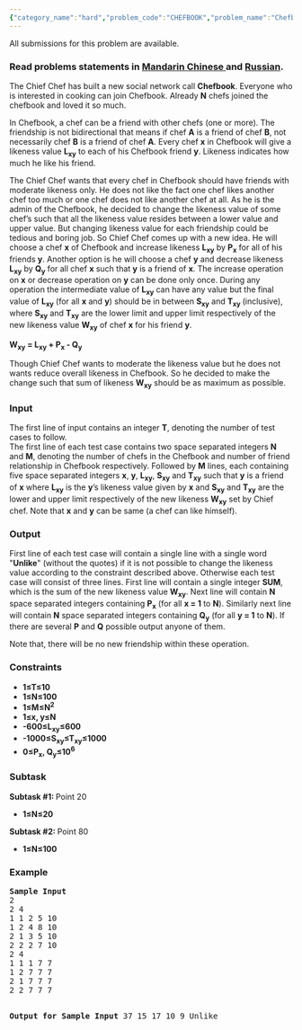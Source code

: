 ```yaml
---
{"category_name":"hard","problem_code":"CHEFBOOK","problem_name":"Chefbook","languages_supported":{"0":"ADA","1":"ASM","2":"BASH","3":"BF","4":"C","5":"C99 strict","6":"CAML","7":"CLOJ","8":"CLPS","9":"CPP 4.3.2","10":"CPP 4.9.2","11":"CPP14","12":"CS2","13":"D","14":"ERL","15":"FORT","16":"FS","17":"GO","18":"HASK","19":"ICK","20":"ICON","21":"JAVA","22":"JS","23":"LISP clisp","24":"LISP sbcl","25":"LUA","26":"NEM","27":"NICE","28":"NODEJS","29":"PAS fpc","30":"PAS gpc","31":"PERL","32":"PERL6","33":"PHP","34":"PIKE","35":"PRLG","36":"PYPY","37":"PYTH","38":"PYTH 3.4","39":"RUBY","40":"SCALA","41":"SCM chicken","42":"SCM guile","43":"SCM qobi","44":"ST","45":"TCL","46":"TEXT","47":"WSPC"},"max_timelimit":2,"source_sizelimit":50000,"problem_author":"shiplu","problem_tester":null,"date_added":"8-05-2015","tags":{"0":"hard","1":"june15","2":"lp","3":"maxflow","4":"shiplu"},"editorial_url":"http://discuss.codechef.com/problems/CHEFBOOK","time":{"view_start_date":1434360600,"submit_start_date":1434360600,"visible_start_date":1434360600,"end_date":1735669800},"layout":"problem"}
---
```

<span class="solution-visible-txt">All submissions for this problem are available.</span><h3> Read problems statements in <a target="_blank" href="http://www.codechef.com/download/translated/JUNE15/mandarin/CHEFBOOK.pdf">Mandarin Chinese </a> and <a target="_blank" href="http://www.codechef.com/download/translated/JUNE15/russian/CHEFBOOK.pdf">Russian</a>.</h3>

<p>
The Chief Chef has built a new social network call <b>Chefbook</b>. Everyone who is interested in cooking can join Chefbook. Already <b>N</b> chefs joined the chefbook and loved it so much.
</p>
<p>
In Chefbook, a chef can be a friend with other chefs (one or more). The friendship is not bidirectional that means if chef <b>A</b> is a friend of chef <b>B</b>, not necessarily chef <b>B</b> is a friend of chef <b>A</b>. Every chef <b>x</b> in Chefbook will give a likeness value <b>L<sub>xy</sub></b> to each of his Chefbook friend <b>y</b>. Likeness indicates how much he like his friend.
</p>
<p>
The Chief Chef wants that every chef in Chefbook should have friends with moderate likeness only. He does not like the fact one chef likes another chef too much or one chef does not like another chef at all. As he is the admin of the Chefbook, he decided to change the likeness value of some chef’s such that all the likeness value resides between a lower value and upper value. But changing likeness value for each friendship could be tedious and boring job. So Chief Chef comes up with a new idea. He will choose a chef <b>x</b> of Chefbook and increase likeness <b>L<sub>xy</sub></b> by <b>P<sub>x</sub></b> for all of his friends <b>y</b>. Another option is he will choose a chef <b>y</b> and decrease likeness <b>L<sub>xy</sub></b> by <b>Q<sub>y</sub></b> for all chef <b>x</b> such that <b>y</b> is a friend of <b>x</b>. The increase operation on <b>x</b> or decrease operation on <b>y</b> can be done only once. During any operation the intermediate value of <b>L<sub>xy</sub></b> can have any value but the final value of <b>L<sub>xy</sub></b> (for all <b>x</b> and <b>y</b>) should be in between <b>S<sub>xy</sub></b> and <b>T<sub>xy</sub> </b> (inclusive), where <b>S<sub>xy</sub></b> and <b>T<sub>xy</sub></b> are the lower limit and upper limit respectively of the new likeness value <b>W<sub>xy</sub></b> of chef <b>x</b> for his friend <b>y</b>.
</p>
<p>
<b>W<sub>xy</sub> = L<sub>xy</sub> + P<sub>x</sub> - Q<sub>y</sub></b>
</p>
<p>
Though Chief Chef wants to moderate the likeness value but he does not wants reduce overall likeness in Chefbook. So he decided to make the change such that sum of likeness <b>W<sub>xy</sub></b> should be as maximum as possible.
</p>

<h3>Input</h3>
<p>The first line of input contains an integer <b>T</b>, denoting the number of test cases to follow.<br />
The first line of each test case contains two space separated integers <b>N</b> and <b>M</b>, denoting the number of chefs in the Chefbook and number of friend relationship in Chefbook respectively. Followed by <b>M</b> lines, each containing five space separated integers <b>x</b>, <b>y</b>, <b>L<sub>xy</sub></b>, <b>S<sub>xy</sub></b> and <b>T<sub>xy</sub></b>  such that <b>y</b> is a friend of <b>x</b> where <b>L<sub>xy</sub></b> is the <b>y</b>’s likeness value given by <b>x</b> and <b>S<sub>xy</sub></b> and <b>T<sub>xy</sub></b> are the lower and upper limit respectively of the new likeness <b>W<sub>xy</sub></b>  set by Chief chef. Note that <b>x</b> and <b>y</b> can be same (a chef can like himself).</p>
<h3>Output</h3>
<p>First line of each test case will contain a single line with a single word "<b>Unlike</b>" (without the quotes) if it is not possible to change the likeness value according to the constraint described above. Otherwise each test case will consist of three lines. First line will contain a single integer <b>SUM</b>, which is the sum of the new likeness value <b>W<sub>xy</sub></b>. Next line will contain <b>N</b> space separated integers containing <b>P<sub>x</sub></b> (for all <b>x = 1</b> to <b>N</b>). Similarly next line will contain <b>N</b> space separated integers containing <b>Q<sub>y</sub></b> (for all <b>y = 1</b> to <b>N</b>). If there are several <b>P</b> and <b>Q</b> possible output anyone of them.</p>
<p> Note that, there will be no new friendship within these operation.</p>
<h3>Constraints</h3>
<ul>
<li><b>1≤T≤10</b></li>
<li><b>1≤N≤100</b></li>
<li><b>1≤M≤N<sup>2</sup></b></li>
<li><b>1≤x, y≤N</b></li>
<li><b>-600≤L<sub>xy</sub>≤600</b></li>
<li><b>-1000≤S<sub>xy</sub>≤T<sub>xy</sub>≤1000</b></li>
<li><b>0≤P<sub>x</sub>, Q<sub>y</sub>≤10<sup>6</sup></b></li>
</ul>

<h3>Subtask</h3>
<p><b>Subtask #1: </b> Point 20</p>
<ul>
<li><b>1≤N≤20</b></li>
</ul>
<p><b>Subtask #2: </b> Point 80</p>
<ul>
<li><b>1≤N≤100</b></li>
</ul>

<h3>Example</h3>
<pre><b>Sample Input</b>
2
2 4
1 1 2 5 10
1 2 4 8 10 
2 1 3 5 10
2 2 2 7 10
2 4
1 1 1 7 7
1 2 7 7 7
2 1 7 7 7
2 2 7 7 7

<b>Output for Sample Input</b>
37
15 17
10 9
Unlike

</pre>
